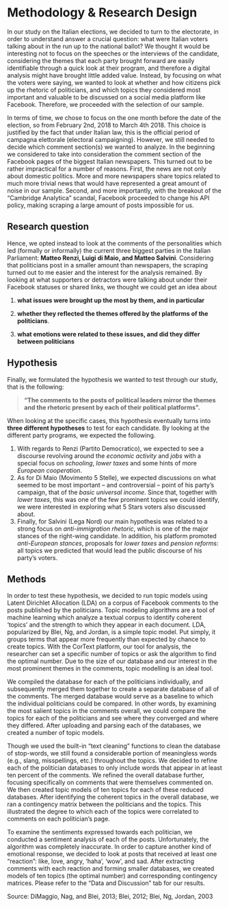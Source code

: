 # Methodology & Research Design

In our study on the Italian elections, we decided to turn to the electorate, in order to understand answer a crucial question: what were Italian voters talking about in the run up to the national ballot? We thought it would be interesting not to focus on the speeches or the interviews of the candidate, considering the themes that each party brought forward are easily identifiable through a quick look at their program, and therefore a digital analysis might have brought little added value. Instead, by focusing on what the voters were saying, we wanted to look at whether and how citizens pick up the rhetoric of politicians, and which topics they considered most important and valuable to be discussed on a social media platform like Facebook. Therefore, we proceeded with the selection of our sample.

In terms of time, we chose to focus on the one month before the date of the election, so from February 2nd, 2018 to March 4th 2018. This choice is justified by the fact that under Italian law, this is the official period of campagna elettorale (electoral campaigning). However, we still needed to decide which comment section(s) we wanted to analyze. In the beginning we considered to take into consideration the comment section of the Facebook pages of the biggest Italian newspapers. This turned out to be rather impractical for a number of reasons. First, the news are not only about domestic politics. More and more newspapers share topics related to much more trivial news that would have represented a great amount of noise in our sample. Second, and more importantly, with the breakout of the “Cambridge Analytica” scandal, Facebook proceeded to change his API policy, making scraping a large amount of posts impossible for us.

## Research question

Hence, we opted instead to look at the comments of the personalities which led (formally or informally) the current three biggest parties in the Italian Parliament: **Matteo Renzi, Luigi di Maio, and Matteo Salvini**. Considering that politicians post in a smaller amount than newspapers, the scraping turned out to me easier and the interest for the analysis remained. By looking at what supporters or detractors were talking about under their Facebook statuses or shared links, we thought we could get an idea about

1. **what issues were brought up the most by them, and in particular** 

2. **whether they reflected the themes offered by the platforms of the politicians**. 

3. **what emotions were related to these issues, and did they differ between politicians**

## Hypothesis 

Finally, we formulated the hypothesis we wanted to test through our study, that is the following: 

> **“The comments to the posts of political leaders mirror the themes and the rhetoric present by each of their political platforms".**

When looking at the specific cases, this hypothesis eventually turns into **three different hypotheses** to test for each candidate. By looking at the different party programs, we expected the following. 

1. With regards to Renzi (Partito Democratico), we expected to see a discourse revolving around the _economic activity_ and _jobs_ with a special focus on _schooling_, _lower taxes_ and some hints of more _European cooperation_. 
2. As for Di Maio (Movimento 5 Stelle), we expected discussions on what seemed to be most important – and controversial – point of his party’s campaign, that of the _basic universal income_. Since that, together with _lower taxes_, this was one of the few prominent topics we could identify, we were interested in exploring what 5 Stars voters also discussed about. 
3. Finally, for Salvini (Lega Nord) our main hypothesis was related to a strong focus on _anti-immigration rhetoric_, which is one of the major stances of the right-wing candidate. In addition, his platform promoted _anti-European stances_, proposals for _lower taxes_ and _pension reforms_: all topics we predicted that would lead the public discourse of his party’s voters.

## Methods 

In order to test these hypothesis, we decided to run topic models using Latent Dirichlet Allocation (LDA) on a corpus of Facebook comments to the posts published by the politicians. Topic modeling algorithms are a tool of machine learning which analyze a textual corpus to identify coherent ‘topics’ and the strength to which they appear in each document. LDA, popularized by Blei, Ng, and Jordan, is a simple topic model. Put simply, it groups terms that appear more frequently than expected by chance to create topics. With the CorText platform, our tool for analysis, the researcher can set a specific number of topics or ask the algorithm to find the optimal number. Due to the size of our database and our interest in the most prominent themes in the comments, topic modelling is an ideal tool.

We compiled the database for each of the politicians individually, and subsequently merged them together to create a separate database of all of the comments. The merged database would serve as a baseline to which the individual politicians could be compared. In other words, by examining the most salient topics in the comments overall, we could compare the topics for each of the politicians and see where they converged and where they differed. After uploading and parsing each of the databases, we created a number of topic models. 

Though we used the built-in “text cleaning” functions to clean the database of stop-words, we still found a considerable portion of meaningless words (e.g., slang, misspellings, etc.) throughout the topics. We decided to refine each of the politician databases to only include words that appear in at least ten percent of the comments. We refined the overall database further, focusing specifically on comments that were themselves commented on. We then created topic models of ten topics for each of these reduced databases. After identifying the coherent topics in the overall database, we ran a contingency matrix between the politicians and the topics. This illustrated the degree to which each of the topics were correlated to comments on each politician’s page.

To examine the sentiments expressed towards each politician, we conducted a sentiment analysis of each of the posts. Unfortunately, the algorithm was completely inaccurate. In order to capture another kind of emotional response, we decided to look at posts that received at least one “reaction”: like, love, angry, ‘haha’, ‘wow’, and sad. After extracting comments with each reaction and forming smaller databases, we created models of ten topics (the optimal number) and corresponding contingency matrices. Please refer to the “Data and Discussion” tab for our results. 

Source: DiMaggio, Nag, and Blei, 2013; Blei, 2012; Blei, Ng, Jordan, 2003

